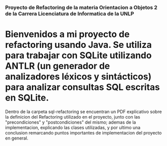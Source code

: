 ### Proyecto de Refactoring de la materia Orientacion a Objetos 2 de la Carrera Licenciatura de Informatica de la UNLP

# Bienvenidos a mi proyecto de refactoring usando Java. Se utiliza para trabajar con SQLite utilizando ANTLR (un generador de analizadores léxicos y sintácticos) para analizar consultas SQL escritas en SQLite.

Dentro de la carpeta sql-refactoring se encuentran un PDF explicativo sobre la definicion del Refactoring utilizado en el proyecto, junto con las "precondiciones" y "postcondiciones" del mismo; ademas de la implementacion, explicando las clases utilizadas, y por ultimo una conclusion remarcando puntos importantes de implementacion del proyecto en general.
